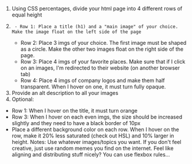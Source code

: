 1.  Using CSS percentages, divide your html page into 4 different rows of equal height
2.      - Row 1: Place a title (h1) and a "main image" of your choice. Make the image float on the left side of the page
    - Row 2: Place 3 imgs of your choice. The first image must be shaped as a circle. Make the other two images float on the right side of the page.
    - Row 3: Place 4 imgs of your favorite places. Make sure that if I click on an images, I'm redirected to their website (on another browser tab)
    - Row 4: Place 4 imgs of company logos and make them half transparent. When I hover on one, it must turn fully opaque.
3.  Provide an alt description to all your images
4.  Optional:

- Row 1: When I hover on the title, it must turn orange
- Row 3: When I hover on each even imgs, the size should be increased slightly and they need to have a black border of 10px
- Place a different background color on each row. When I hover on the row, make it 20% less saturated (check out HSL) and 10% larger in height.
  Notes:
  Use whatever images/topics you want. If you don't feel creative, just use random memes you find on the internet.
  Feel like aligning and distributing stuff nicely? You can use flexbox rules...
